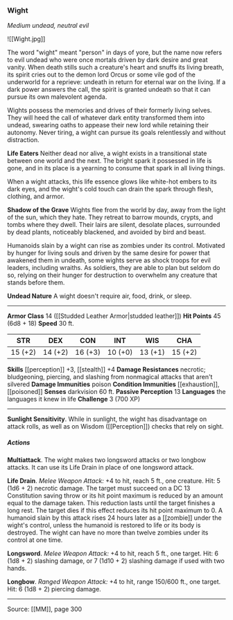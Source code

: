 ### Wight
_Medium undead, neutral evil_

![[Wight.jpg]]

The word "wight" meant "person" in days of yore, but the name now refers to evil undead who were once mortals driven by dark desire and great vanity. When death stills such a creature's heart and snuffs its living breath, its spirit cries out to the demon lord Orcus or some vile god of the underworld for a reprieve: undeath in return for eternal war on the living. If a dark power answers the call, the spirit is granted undeath so that it can pursue its own malevolent agenda.

Wights possess the memories and drives of their formerly living selves. They will heed the call of whatever dark entity transformed them into undead, swearing oaths to appease their new lord while retaining their autonomy. Never tiring, a wight can pursue its goals relentlessly and without distraction.

**Life Eaters** Neither dead nor alive, a wight exists in a transitional state between one world and the next. The bright spark it possessed in life is gone, and in its place is a yearning to consume that spark in all living things.

When a wight attacks, this life essence glows like white-hot embers to its dark eyes, and the wight's cold touch can drain the spark through flesh, clothing, and armor.


**Shadow of the Grave** Wights flee from the world by day, away from the light of the sun, which they hate. They retreat to barrow mounds, crypts, and tombs where they dwell. Their lairs are silent, desolate places, surrounded by dead plants, noticeably blackened, and avoided by bird and beast.

Humanoids slain by a wight can rise as zombies under its control. Motivated by hunger for living souls and driven by the same desire for power that awakened them in undeath, some wights serve as shock troops for evil leaders, including wraiths. As soldiers, they are able to plan but seldom do so, relying on their hunger for destruction to overwhelm any creature that stands before them.


**Undead Nature** A wight doesn't require air, food, drink, or sleep.






---

**Armor Class** 14 ([[Studded Leather Armor|studded leather]])
**Hit Points** 45 (6d8 + 18)
**Speed** 30 ft.

| STR     | DEX     | CON     | INT     | WIS     | CHA     |
|---------|---------|---------|---------|---------|---------|
| 15 (+2) | 14 (+2) | 16 (+3) | 10 (+0) | 13 (+1) | 15 (+2) |

**Skills** [[perception]] +3, [[stealth]] +4
**Damage Resistances** necrotic; bludgeoning, piercing, and slashing from nonmagical attacks that aren't silvered
**Damage Immunities** poison
**Condition Immunities** [[exhaustion]], [[poisoned]]
**Senses** darkvision 60 ft.
**Passive Perception** 13
**Languages** the languages it knew in life
**Challenge** 3 (700 XP)

---

**Sunlight Sensitivity**. While in sunlight, the wight has disadvantage on attack rolls, as well as on Wisdom ([[Perception]]) checks that rely on sight.

##### Actions
**Multiattack**. The wight makes two longsword attacks or two longbow attacks. It can use its Life Drain in place of one longsword attack.

**Life Drain**. _Melee Weapon Attack:_ +4 to hit, reach 5 ft., one creature. Hit: 5 (1d6 + 2) necrotic damage. The target must succeed on a DC 13 Constitution saving throw or its hit point maximum is reduced by an amount equal to the damage taken. This reduction lasts until the target finishes a long rest. The target dies if this effect reduces its hit point maximum to 0. A humanoid slain by this attack rises 24 hours later as a [[zombie]] under the wight's control, unless the humanoid is restored to life or its body is destroyed. The wight can have no more than twelve zombies under its control at one time.

**Longsword**. _Melee Weapon Attack:_ +4 to hit, reach 5 ft., one target. Hit: 6 (1d8 + 2) slashing damage, or 7 (1d10 + 2) slashing damage if used with two hands.

**Longbow**. _Ranged Weapon Attack:_ +4 to hit, range 150/600 ft., one target. Hit: 6 (1d8 + 2) piercing damage.


---

Source: [[MM]], page 300